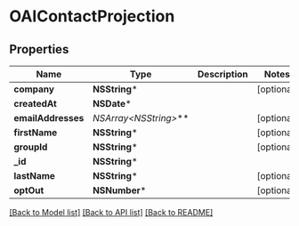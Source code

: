 # OAIContactProjection

## Properties
Name | Type | Description | Notes
------------ | ------------- | ------------- | -------------
**company** | **NSString*** |  | [optional] 
**createdAt** | **NSDate*** |  | 
**emailAddresses** | **NSArray&lt;NSString*&gt;*** |  | [optional] 
**firstName** | **NSString*** |  | [optional] 
**groupId** | **NSString*** |  | [optional] 
**_id** | **NSString*** |  | 
**lastName** | **NSString*** |  | [optional] 
**optOut** | **NSNumber*** |  | [optional] 

[[Back to Model list]](../README#documentation-for-models) [[Back to API list]](../README#documentation-for-api-endpoints) [[Back to README]](../README)


